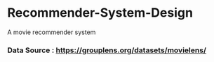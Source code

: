 # Recommender-System-Design
A movie recommender system


### Data Source : https://grouplens.org/datasets/movielens/
